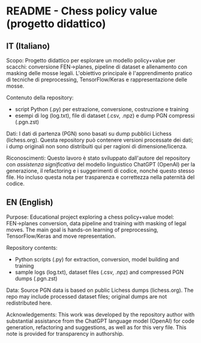 README - Chess policy value (progetto didattico)
===============================================

IT (Italiano)
-------------
Scopo:
  Progetto didattico per esplorare un modello policy+value per scacchi:
  conversione FEN→planes, pipeline di dataset e allenamento con masking
  delle mosse legali. L'obiettivo principale è l'apprendimento pratico
  di tecniche di preprocessing, TensorFlow/Keras e rappresentazione delle mosse.

Contenuto della repository:
  - script Python (.py) per estrazione, conversione, costruzione e training
  - esempi di log (log.txt), file di dataset (.csv, .npz) e dump PGN compressi (.pgn.zst)

Dati:
  I dati di partenza (PGN) sono basati su dump pubblici Lichess (lichess.org).
  Questa repository può contenere versioni processate dei dati; i dump originali
  non sono distribuiti qui per ragioni di dimensione/licenza.

Riconoscimenti:
  Questo lavoro è stato sviluppato dall'autore del repository con *assistenza
  significativa* del modello linguistico ChatGPT (OpenAI) per la generazione,
  il refactoring e i suggerimenti di codice, nonché questo stesso file. 
  Ho incluso questa nota per trasparenza e correttezza nella paternità del codice.

EN (English)
------------
Purpose:
  Educational project exploring a chess policy+value model: FEN→planes conversion,
  data pipeline and training with masking of legal moves. The main goal is hands-on
  learning of preprocessing, TensorFlow/Keras and move representation.

Repository contents:
  - Python scripts (.py) for extraction, conversion, model building and training
  - sample logs (log.txt), dataset files (.csv, .npz) and compressed PGN dumps (.pgn.zst)

Data:
  Source PGN data is based on public Lichess dumps (lichess.org). The repo may
  include processed dataset files; original dumps are not redistributed here.

Acknowledgements:
  This work was developed by the repository author with substantial assistance
  from the ChatGPT language model (OpenAI) for code generation, refactoring and
  suggestions, as well as for this very file.
  This note is provided for transparency in authorship.